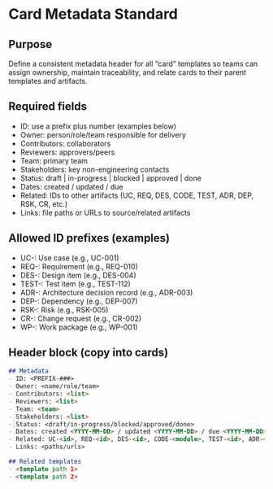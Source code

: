 # Card Metadata Standard

## Purpose

Define a consistent metadata header for all “card” templates so teams can assign ownership,
maintain traceability, and relate cards to their parent templates and artifacts.

## Required fields

- ID: use a prefix plus number (examples below)
- Owner: person/role/team responsible for delivery
- Contributors: collaborators
- Reviewers: approvers/peers
- Team: primary team
- Stakeholders: key non-engineering contacts
- Status: draft | in-progress | blocked | approved | done
- Dates: created / updated / due
- Related: IDs to other artifacts (UC, REQ, DES, CODE, TEST, ADR, DEP, RSK, CR, etc.)
- Links: file paths or URLs to source/related artifacts

## Allowed ID prefixes (examples)

- UC-: Use case (e.g., UC-001)
- REQ-: Requirement (e.g., REQ-010)
- DES-: Design item (e.g., DES-004)
- TEST-: Test item (e.g., TEST-112)
- ADR-: Architecture decision record (e.g., ADR-003)
- DEP-: Dependency (e.g., DEP-007)
- RSK-: Risk (e.g., RSK-005)
- CR-: Change request (e.g., CR-002)
- WP-: Work package (e.g., WP-001)

## Header block (copy into cards)

```markdown
## Metadata
- ID: <PREFIX-###>
- Owner: <name/role/team>
- Contributors: <list>
- Reviewers: <list>
- Team: <team>
- Stakeholders: <list>
- Status: <draft/in-progress/blocked/approved/done>
- Dates: created <YYYY-MM-DD> / updated <YYYY-MM-DD> / due <YYYY-MM-DD>
- Related: UC-<id>, REQ-<id>, DES-<id>, CODE-<module>, TEST-<id>, ADR-<id>, DEP-<id>, RSK-<id>, CR-<id>
- Links: <paths/urls>

## Related templates
- <template path 1>
- <template path 2>
```
